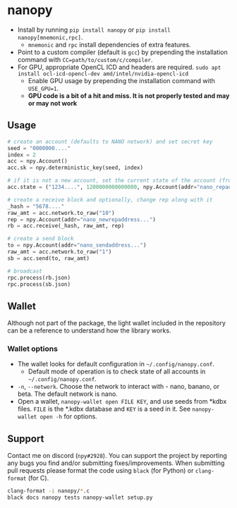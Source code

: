 # nanopy
* Install by running `pip install nanopy` or `pip install nanopy[mnemonic,rpc]`.
  * `mnemonic` and `rpc` install dependencies of extra features.
* Point to a custom compiler (default is `gcc`) by prepending the installation command with `CC=path/to/custom/c/compiler`.
* For GPU, appropriate OpenCL ICD and headers are required. `sudo apt install ocl-icd-opencl-dev amd/intel/nvidia-opencl-icd`
  * Enable GPU usage by prepending the installation command with `USE_GPU=1`.
  * **GPU code is a bit of a hit and miss. It is not properly tested and may or may not work**

## Usage
```py
# create an account (defaults to NANO network) and set secret key
seed = "0000000...."
index = 2
acc = npy.Account()
acc.sk = npy.deterministic_key(seed, index)

# if it is not a new account, set the current state of the account (frontier, raw bal, rep)
acc.state = ("1234....", 1200000000000000, npy.Account(addr="nano_repaddress..."))

# create a receive block and optionally, change rep along with it
_hash = "5678...."
raw_amt = acc.network.to_raw("10")
rep = npy.Account(addr="nano_newrepaddress...")
rb = acc.receive(_hash, raw_amt, rep)

# create a send block
to = npy.Account(addr="nano_sendaddress...")
raw_amt = acc.network.to_raw("1")
sb = acc.send(to, raw_amt)

# broadcast
rpc.process(rb.json)
rpc.process(sb.json)
```

## Wallet
Although not part of the package, the light wallet included in the repository can be a reference to understand how the library works.

### Wallet options
* The wallet looks for default configuration in `~/.config/nanopy.conf`.
  * Default mode of operation is to check state of all accounts in `~/.config/nanopy.conf`.
* `-n`, `--network`. Choose the network to interact with - nano, banano, or beta. The default network is nano.
* Open a wallet, `nanopy-wallet open FILE KEY`, and use seeds from *kdbx files. `FILE` is the *.kdbx database and `KEY` is a seed in it. See `nanopy-wallet open -h` for options.

## Support
Contact me on discord (`npy#2928`). You can support the project by reporting any bugs you find and/or submitting fixes/improvements. When submitting pull requests please format the code using `black` (for Python) or `clang-format` (for C).
```sh
clang-format -i nanopy/*.c
black docs nanopy tests nanopy-wallet setup.py
```
